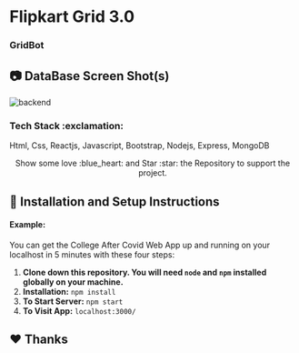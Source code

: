 <!-- ## Project Name & Pitch -->
<h1>Flipkart Grid 3.0</h1>
<!-- #### Example: -->

<h3>GridBot</h3>

## :camera: DataBase Screen Shot(s)
![backend](https://user-images.githubusercontent.com/56119387/134922424-bb5813dd-d001-4b7a-9bca-e5bf2ad4fe63.png)

<h3>Tech Stack :exclamation:</h3>
<p>Html, Css, Reactjs, Javascript, Bootstrap, Nodejs, Express, MongoDB
</p>

<p align="center">
  Show some love :blue_heart: and Star :star: the Repository to support the project.
</p>

## :rocket: Installation and Setup Instructions

#### Example:

You can get the College After Covid Web App up and running on your localhost in 5 minutes with these four steps:

1. **Clone down this repository. You will need `node` and `npm` installed globally on your machine.**
2. **Installation:**
   `npm install`
3. **To Start Server:**
   `npm start`
4. **To Visit App:**
   `localhost:3000/`

## :heart: Thanks
